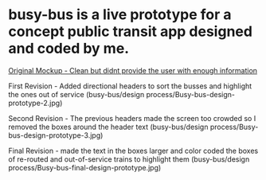 # busy-bus is a live prototype for a concept public transit app designed and coded by me.

[Original Mockup - Clean but didnt provide the user with enough information](https://raw.githubusercontent.com/hilljhannah/busy-bus/design-process/Busy-bus-design-prototype-1.jpg)
      

First Revision - Added directional headers to sort the busses and highlight the ones out of service
(busy-bus/design process/Busy-bus-design-prototype-2.jpg)
    

Second Revision - The previous headers made the screen too crowded so I removed the boxes around the header text
(busy-bus/design process/Busy-bus-design-prototype-3.jpg)

Final Revision - made the text in the boxes larger and color coded the boxes of re-routed and out-of-service trains to highlight them
(busy-bus/design process/Busy-bus-final-design-prototype.jpg)
      

